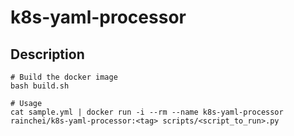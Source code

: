 # k8s-yaml-processor

## Description
```
# Build the docker image
bash build.sh

# Usage
cat sample.yml | docker run -i --rm --name k8s-yaml-processor rainchei/k8s-yaml-processor:<tag> scripts/<script_to_run>.py
```
